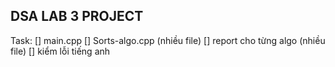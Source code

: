 DSA LAB 3 PROJECT
-----

Task:
[] main.cpp
[] Sorts-algo.cpp (nhiều file)
[] report cho từng algo (nhiều file)
[] kiểm lỗi tiếng anh
